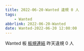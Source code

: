 ```yaml
---
title: 2022-06-20-Wanted 違規 0 人
tags:
    - Wanted
abbrlink: 2022-06-20-Wanted
date: Wanted-2022-06-20 12:00:00
---
```

Wanted 板 [板規連結](https://www.ptt.cc/bbs/Wanted/M.1608829773.A.D3B.html)
昨天違規 0 人
